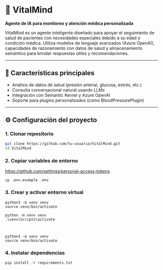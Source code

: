 # 🧠 VitalMind  
**Agente de IA para monitoreo y atención médica personalizada**

VitalMind es un agente inteligente diseñado para apoyar el seguimiento de salud de pacientes con necesidades especiales debido a su edad o condición médica. Utiliza modelos de lenguaje avanzados (Azure OpenAI), capacidades de razonamiento con datos de salud y almacenamiento semántico para brindar respuestas útiles y recomendaciones.

---

## 🚀 Características principales

- Análisis de datos de salud (presión arterial, glucosa, estrés, etc.)
- Consulta conversacional natural usando LLMs
- Integración con Semantic Kernel y Azure OpenAI
- Soporte para plugins personalizados (como BloodPressurePlugin)

---



## ⚙️ Configuración del proyecto

### 1. Clonar repositorio

```bash
git clone https://github.com/tu-usuario/VitalMind.git
cd VitalMind
```

### 2. Copiar variables de entorno
https://github.com/settings/personal-access-tokens
```
cp .env.example .env
```
### 3. Crear y activar entorno virtual
```
python3 -m venv venv
source venv/bin/activate
```
```
python -m venv venv
.\venv\Scripts\activate



python3 -m venv venv
source venv/bin/activate

```
### 4. Instalar dependencias    
```
pip install -r requirements.txt

```

